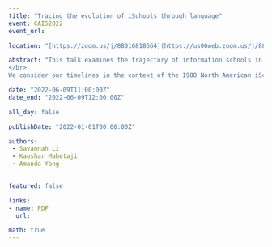 ```yaml
---
title: "Tracing the evolution of iSchools through language"
event: CAIS2022
event_url: 

location: "[https://zoom.us/j/88016818664](https://us06web.zoom.us/j/88016818664?wd=bWlEMk1oZ3FyWTVFNXZISUh4dlZJdz09)"

abstract: "This talk examines the trajectory of information schools in North America, beginning from the 1980s, through the perspective of language. We apply discourse and semiotic analysis to information school promotion and branding strategies to investigate how the priorities, visions, and scope of iSchools have changed over time. Using the University of Toronto’s iSchool as a case study, we explore the evolution of its academic degrees from conception to present, observing the increasing multidisciplinary nature of the program.
</br>
We consider our timelines in the context of the 1988 North American iSchool movement (Shu and Mongeon 2016, 360) which transitioned the field from being a library science school to an iSchool, and the creation of seminal journals in information studies during the 1990s (Burke 2007, 3). Further, broader societal movements undergird our analysis, namely, the birth of Web 2.0 and the Internet, which facilitated an online space for encouraging user collaborations, sharing, and interactions (Murugesan 2007, 34). In the 2010s, the emergence and popularization of platforms resulted in a shift towards the ubiquity and connectedness of users, and discussion of the political and economic consequences of collecting and analyzing data (Gillespie 2010, 7). These datafication practices have advanced artificial intelligence and machine learning—technologies that characterize a new direction in information science. We conclude by looking towards the future of information science in higher education and engaging the audience in discussing their perspectives on information as an academic pursuit and career advancement."

date: "2022-06-09T11:00:00Z"
date_end: "2022-06-09T12:00:00Z"

all_day: false

publishDate: "2022-01-01T00:00:00Z"

authors:
 - Savannah Li
 - Kaushar Mahetaji
 - Amanda Yang
 

featured: false

links:
- name: PDF
  url:

math: true
---
```


